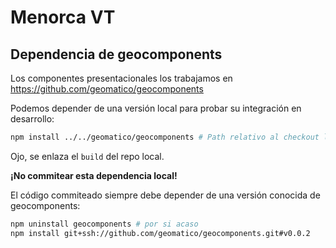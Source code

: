 # Menorca VT

## Dependencia de geocomponents

Los componentes presentacionales los trabajamos en https://github.com/geomatico/geocomponents

Podemos depender de una versión local para probar su integración en desarrollo:

```bash
npm install ../../geomatico/geocomponents # Path relativo al checkout local
```

Ojo, se enlaza el `build` del repo local.

**¡No commitear esta dependencia local!**

El código commiteado siempre debe depender de una versión conocida de geocomponents:

```bash
npm uninstall geocomponents # por si acaso
npm install git+ssh://github.com/geomatico/geocomponents.git#v0.0.2
```
